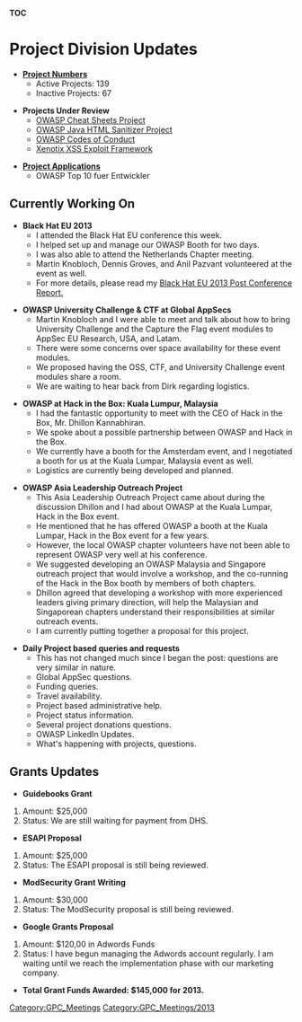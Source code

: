 __TOC__

# Project Division Updates

  - **[Project
    Numbers](https://docs.google.com/a/owasp.org/spreadsheet/ccc?key=0AllOCxlYdf1AdFdaYXJ6SDFXNXBaemNwbnNHN3N5RVE#gid=16)**
      - Active Projects: 139
      - Inactive Projects: 67

<!-- end list -->

  - **Projects Under Review**
      - [OWASP Cheat Sheets
        Project](https://www.owasp.org/index.php/Cheat_Sheets)
      - [OWASP Java HTML Sanitizer
        Project](https://www.owasp.org/index.php/OWASP_Java_HTML_Sanitizer_Project)
      - [OWASP Codes of
        Conduct](https://www.owasp.org/index.php/OWASP_Codes_of_Conduct)
      - [Xenotix XSS Exploit
        Framework](https://www.owasp.org/index.php/OWASP_Xenotix_XSS_Exploit_Framework)

<!-- end list -->

  - **[Project
    Applications](https://docs.google.com/a/owasp.org/spreadsheet/ccc?key=0Amvv_7Gz8Z7TdHZfWGhHZ0Z4UFFwZU42djBXcVVLSlE#gid=0)**
      - OWASP Top 10 fuer Entwickler

## Currently Working On

  - **Black Hat EU 2013**
      - I attended the Black Hat EU conference this week.
      - I helped set up and manage our OWASP Booth for two days.
      - I was also able to attend the Netherlands Chapter meeting.
      - Martin Knobloch, Dennis Groves, and Anil Pazvant volunteered at
        the event as well.
      - For more details, please read my [Black Hat EU 2013 Post
        Conference
        Report.](https://docs.google.com/document/d/1ghKPMKla3Ol1hhoCZWOhAgdnInRNmZr_7D1A6CULKyc/edit?usp=sharing)

<!-- end list -->

  - **OWASP University Challenge & CTF at Global AppSecs**
      - Martin Knobloch and I were able to meet and talk about how to
        bring University Challenge and the Capture the Flag event
        modules to AppSec EU Research, USA, and Latam.
      - There were some concerns over space availability for these event
        modules.
      - We proposed having the OSS, CTF, and University Challenge event
        modules share a room.
      - We are waiting to hear back from Dirk regarding logistics.

<!-- end list -->

  - **OWASP at Hack in the Box: Kuala Lumpur, Malaysia**
      - I had the fantastic opportunity to meet with the CEO of Hack in
        the Box, Mr. Dhillon Kannabhiran.
      - We spoke about a possible partnership between OWASP and Hack in
        the Box.
      - We currently have a booth for the Amsterdam event, and I
        negotiated a booth for us at the Kuala Lumpar, Malaysia event as
        well.
      - Logistics are currently being developed and planned.

<!-- end list -->

  - **OWASP Asia Leadership Outreach Project**
      - This Asia Leadership Outreach Project came about during the
        discussion Dhillon and I had about OWASP at the Kuala Lumpar,
        Hack in the Box event.
      - He mentioned that he has offered OWASP a booth at the Kuala
        Lumpar, Hack in the Box event for a few years.
      - However, the local OWASP chapter volunteers have not been able
        to represent OWASP very well at his conference.
      - We suggested developing an OWASP Malaysia and Singapore outreach
        project that would involve a workshop, and the co-running of the
        Hack in the Box booth by members of both chapters.
      - Dhillon agreed that developing a workshop with more experienced
        leaders giving primary direction, will help the Malaysian and
        Singaporean chapters understand their responsibilities at
        similar outreach events.
      - I am currently putting together a proposal for this project.

<!-- end list -->

  - **Daily Project based queries and requests**
      - This has not changed much since I began the post: questions are
        very similar in nature.
      - Global AppSec questions.
      - Funding queries.
      - Travel availability.
      - Project based administrative help.
      - Project status information.
      - Several project donations questions.
      - OWASP LinkedIn Updates.
      - What's happening with projects, questions.

## Grants Updates

  - **Guidebooks Grant**

<!-- end list -->

1.  Amount: $25,000
2.  Status: We are still waiting for payment from DHS.

<!-- end list -->

  - **ESAPI Proposal**

<!-- end list -->

1.  Amount: $25,000
2.  Status: The ESAPI proposal is still being reviewed.

<!-- end list -->

  - **ModSecurity Grant Writing**

<!-- end list -->

1.  Amount: $30,000
2.  Status: The ModSecurity proposal is still being reviewed.

<!-- end list -->

  - **Google Grants Proposal**

<!-- end list -->

1.  Amount: $120,00 in Adwords Funds
2.  Status: I have begun managing the Adwords account regularly. I am
    waiting until we reach the implementation phase with our marketing
    company.

<!-- end list -->

  - **Total Grant Funds Awarded: $145,000 for 2013.**

[Category:GPC_Meetings](Category:GPC_Meetings "wikilink")
[Category:GPC_Meetings/2013](Category:GPC_Meetings/2013 "wikilink")